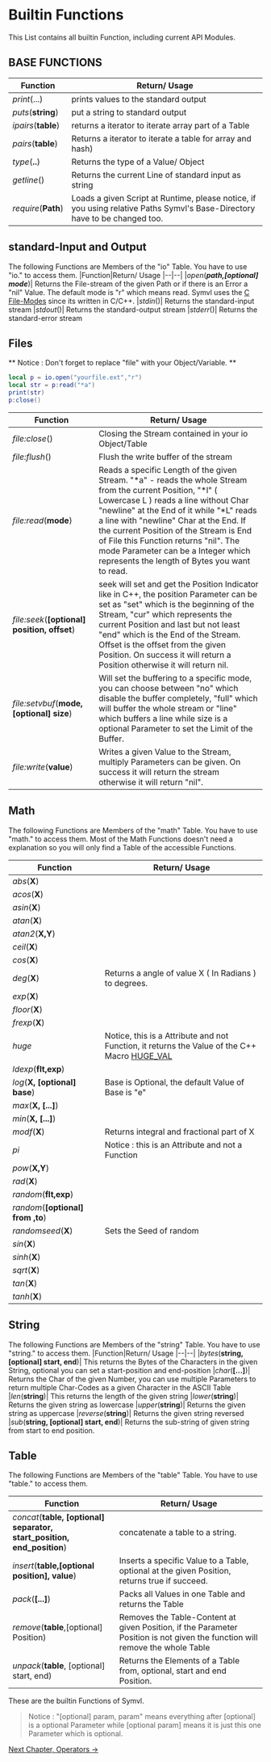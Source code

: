 # Builtin Functions

This List contains all builtin Function, including current API Modules.


## BASE FUNCTIONS
|Function|Return/ Usage
|--|--|
|*print*(...)  |  prints values to the standard output|
|*puts*(**string**)|put a string to standard output|
|*ipairs*(**table**)|returns a iterator to iterate array part of a Table|
|*pairs*(**table**)|Returns a iterator to iterate a table for array and hash)
|*type*(**..**)|Returns the type of a Value/ Object
|*getline*()|Returns the current Line of standard input as string
|*require*(**Path**)|Loads a given Script at Runtime, please notice, if you using relative Paths Symvl's Base-Directory have to be changed too.


## standard-Input and Output

The following Functions are Members of the "io" Table. You have to use "io." to access them.
|Function|Return/ Usage
|--|--|
|*open*(***path,[optional] mode***)| Returns the File-stream of the given Path or if there is an Error a "nil" Value. The default mode is "r" which means read. Symvl uses the [C File-Modes](https://www.tutorialspoint.com/cprogramming/c_file_io.htm) since its written in C/C++.
|*stdin*()| Returns the standard-input stream
|*stdout*()| Returns the standard-output stream
|*stderr*()| Returns the standard-error stream


## Files

** Notice : Don't forget to replace "file" with your Object/Variable.  **
```lua
local p = io.open("yourfile.ext","r")
local str = p:read("*a")
print(str)
p:close()
```
|Function|Return/ Usage
|--|--|
|*file:close*()| Closing the Stream contained in your io Object/Table
|*file:flush*()| Flush the write buffer of the stream
|*file:read*(**mode**)| Reads a specific Length of the given Stream. "*a" - reads the whole Stream from the current Position, "*l" ( Lowercase L ) reads a line without Char "newline" at the End of it while "*L" reads a line with "newline" Char at the End. If the current Position of the Stream is End of File this Function returns "nil". The mode Parameter can be a Integer which represents the length of Bytes you want to read.
|*file:seek*(**[optional] position, offset**)| seek will set and get the Position Indicator like in C++, the position Parameter can be set as "set" which is the beginning of the Stream, "cur" which represents the current Position and last but not least "end" which is the End of the Stream. Offset is the offset from the given Position. On success it will return a Position otherwise it will return nil.
|*file:setvbuf*(**mode, [optional] size**)| Will set the buffering to a specific mode, you can choose between "no" which disable the buffer completely, "full" which will buffer the whole stream or "line" which buffers a line while size is a optional Parameter to set the Limit of the Buffer. 
|*file:write*(**value**)| Writes a given Value to the Stream, multiply Parameters can be given. On success it will return the stream otherwise it will return "nil".

## Math

The following Functions are Members of the "math" Table. You have to use "math." to access them. Most of the Math Functions doesn't need a explanation so you will only find a Table of the accessible Functions.

|Function|Return/ Usage
|--|--|
|*abs*(**X**)
|*acos*(**X**)
|*asin*(**X**)
|*atan*(**X**)
|*atan2*(**X,Y**)
|*ceil*(**X**)
|*cos*(**X**)
|*deg*(**X**)| Returns a angle of value X ( In Radians ) to degrees.
|*exp*(**X**)
|*floor*(**X**)
|*frexp*(**X**)
|*huge*| Notice, this is a Attribute and not Function, it returns the Value of the C++ Macro [HUGE_VAL](https://en.cppreference.com/w/cpp/numeric/math/HUGE_VAL)
|*ldexp*(**flt,exp**)
|*log*(**X, [optional] base**) | Base is Optional, the default Value of Base is "e"
|*max*(**X, [...]**)
|*min*(**X, [...]**)
|*modf*(**X**) | Returns integral and fractional part of X
|*pi*| Notice : this is an Attribute and not a Function
|*pow*(**X,Y**)
|*rad*(**X**)
|*random*(**flt,exp**)
|*random*(**[optional] from ,to**)
|*randomseed*(**X**)| Sets the Seed of random
|*sin*(**X**)
|*sinh*(**X**)
|*sqrt*(**X**)
|*tan*(**X**)
|*tanh*(**X**)



## String

The following Functions are Members of the "string" Table. You have to use "string." to access them. 
|Function|Return/ Usage
|--|--|
|*bytes*(**string, [optional] start, end**)| This returns the Bytes of the Characters in the given String, optional you can set a start-position and end-position
|*char*(**[...]**)| Returns the Char of the given Number, you can use multiple Parameters to return multiple Char-Codes as a given Character in the ASCII Table
|*len*(**string**)| This returns the length of the given string
|*lower*(**string**)| Returns the given string as lowercase
|*upper*(**string**)| Returns the given string as uppercase
|*reverse*(**string**)| Returns the given string reversed
|*sub*(**string, [optional] start, end**)| Returns the sub-string of given string from start to end position.


## Table

The following Functions are Members of the "table" Table. You have to use "table." to access them. 

|Function|Return/ Usage
|--|--|
|*concat*(**table, [optional] separator, start_position, end_position**)| concatenate a table to a string.
|*insert*(**table,[optional position], value**)| Inserts a specific Value to a Table, optional at the given Position, returns true if succeed.
|*pack*(**[...]**)| Packs all Values in one Table and returns the Table
|*remove*(**table**,[optional] Position)| Removes the Table-Content at given Position, if the Parameter Position is not given the function will remove the whole Table
|*unpack*(**table**, [optional] start, end)| Returns the Elements of a Table from, optional, start and end Position.



These are the builtin Functions of Symvl.
>Notice : "[optional] param, param" means everything after [optional] is a optional Parameter while [optional param] means it is just this one Parameter which is optional.


[Next Chapter, Operators ->](https://github.com/BlackFoX1991/Symvl/tree/main/docs/operators.md)
